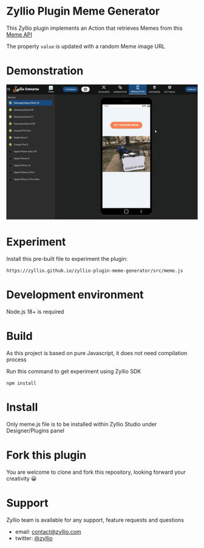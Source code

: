 # Zyllio Plugin Meme Generator

This Zyllio plugin implements an Action that retrieves Memes from this [Meme API](api.imgflip.com)

The property `value` is updated with a random Meme image URL

# Demonstration

<img src="./snapshots/demo.gif">

# Experiment

Install this pre-built file to experiment the plugin:
```
https://zyllio.github.io/zyllio-plugin-meme-generator/src/meme.js
```

# Development environment

Node.js 18+ is required

# Build

As this project is based on pure Javascript, it does not need compilation process

Run this command to get experiment using Zyllio SDK 

```shell
npm install
```

# Install

Only meme.js file is to be installed within Zyllio Studio under Designer/Plugins panel

# Fork this plugin

You are welcome to clone and fork this repository, looking forward your creativity 😀

# Support

Zyllio team is available for any support, feature requests and questions

- email: contact@zyllio.com
- twitter: [@zyllio](https://twitter.com/zyllio) 
